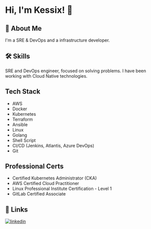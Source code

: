 # Hi, I'm Kessix! 👋

## 🚀 About Me

I'm a SRE & DevOps and a infrastructure developer.

## 🛠 Skills

SRE and DevOps engineer, focused on solving problems.
I have been working with Cloud Native technologies.

## Tech Stack

- AWS
- Docker
- Kubernetes
- Terraform
- Ansible
- Linux
- Golang
- Shell Script
- CI/CD (Jenkins, Atlantis, Azure DevOps)
- Git

## Professional Certs

- Certified Kubernetes Administrator (CKA)
- AWS Certified Cloud Practitioner
- Linux Professional Institute Certification - Level 1
- GitLab Certified Associate

## 🔗 Links

[![linkedin](https://img.shields.io/badge/linkedin-0A66C2?style=for-the-badge&logo=linkedin&logoColor=white)](https://www.linkedin.com/in/kessix/)
